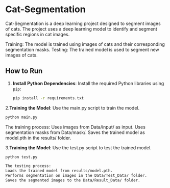 # Cat-Segmentation

Cat-Segmentation is a deep learning project designed to segment images of cats. The project uses a deep learning model to identify and segment specific regions in cat images.

Training: The model is trained using images of cats and their corresponding segmentation masks.
Testing: The trained model is used to segment new images of cats.

## How to Run

1. **Install Python Dependencies**:
   Install the required Python libraries using `pip`:
   ```bash
   pip install -r requirements.txt

2.**Training the Model**:
  Use the main.py script to train the model. 
   ```bash
  python main.py
  ```

  The training process:
  Uses images from Data/input/ as input.
  Uses segmentation masks from Data/mask/.
  Saves the trained model as model.pth in the results/ folder.

3.**Training the Model**:
Use the test.py script to test the trained model.
```bash
python test.py

The testing process:
Loads the trained model from results/model.pth.
Performs segmentation on images in the Data/Test_Data/ folder.
Saves the segmented images to the Data/Result_Data/ folder.
